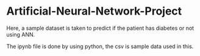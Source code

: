 # Artificial-Neural-Network-Project

Here, a sample dataset is taken to predict if the patient has diabetes or not using ANN.

The ipynb file is done by using python, the csv is sample data used in this.

